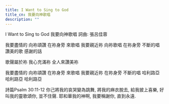```yaml
---
title: I Want to Sing to God
title_cn: 我要向神歌唱
description: ""
---
```


I Want to Sing to God
我要向神歌唱
詞曲: 張呂佳蓉

我要盡情的
向祢頌讚
在祢身旁
來歌唱
我要親近祢
向祢歌唱
在祢身旁
不斷的唱
讚美的歌
感謝的話

歌聲屬於祢
我心充滿祢
全人來讚美祢

我要盡情的
向祢頌讚
在祢身旁
來歌唱
我要親近祢
在祢身旁
不斷的唱
哈利路亞
哈利路亞
哈利路亞

詩篇Psalm 30:11-12
你己將我的哀哭變為跳舞,
​將我的麻衣脫去, 給我披上喜樂, 
好叫我的靈歌頌你, 並不住聲.
耶和華我的神啊, 我要稱謝你, 直到永遠.